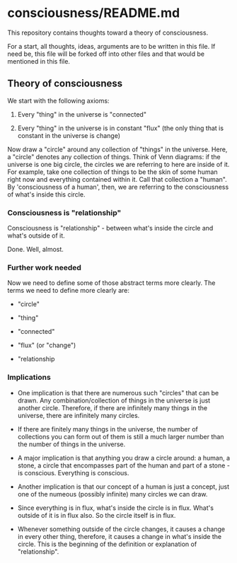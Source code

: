# consciousness/README.md

This repository contains thoughts toward a theory of consciousness.

For a start, all thoughts, ideas, arguments are to be written in this
file. If need be, this file will be forked off into other files and
that would be mentioned in this file.

## Theory of consciousness

We start with the following axioms:

1. Every "thing" in the universe is "connected"

2. Every "thing" in the universe is in constant "flux" (the only thing
   that is constant in the universe is change)

Now draw a "circle" around any collection of "things" in the universe.
Here, a "circle" denotes any collection of things. Think of Venn
diagrams: if the universe is one big circle, the circles we are
referring to here are inside of it.  For example, take one collection
of things to be the skin of some human right now and everything
contained within it. Call that collection a "human".  By
'consciousness of a human', then, we are referring to the
consciousness of what's inside this circle.

### Consciousness is "relationship"

Consciousness is "relationship" - between what's inside the circle and
what's outside of it.

Done. Well, almost.

### Further work needed

Now we need to define some of those abstract terms more clearly. The
terms we need to define more clearly are:

* "circle"

* "thing"

* "connected"

* "flux" (or "change")

* "relationship

### Implications 

* One implication is that there are numerous such "circles" that can
  be drawn.  Any combination/collection of things in the universe is
  just another circle. Therefore, if there are infinitely many things
  in the universe, there are infinitely many circles.

* If there are finitely many things in the universe, the number of
  collections you can form out of them is still a much larger number
  than the number of things in the universe.

* A major implication is that anything you draw a circle around: a
  human, a stone, a circle that encompasses part of the human and part
  of a stone - is conscious. Everything is conscious.

* Another implication is that our concept of a human is just a
  concept, just one of the numeous (possibly infinite) many circles we
  can draw.

* Since everything is in flux, what's inside the circle is in
  flux. What's outside of it is in flux also. So the circle itself is
  in flux.

* Whenever something outside of the circle changes, it causes a change
  in every other thing, therefore, it causes a change in what's inside
  the circle. This is the beginning of the definition or explanation
  of "relationship".
